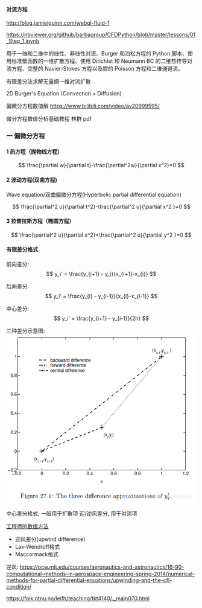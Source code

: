 #### 对流方程

http://blog.jamiejquinn.com/webgl-fluid-1

https://nbviewer.org/github/barbagroup/CFDPython/blob/master/lessons/01_Step_1.ipynb

用于一维和二维中的线性、非线性对流、Burger 和泊松方程的 Python 脚本、使用标准壁函数的一维扩散方程、使用 Dirichlet 和 Neumann BC 的二维热传导对流方程、完整的 Navier-Stokes 方程以及腔的 Poisson 方程和二维通道流。

有限差分法求解无量纲一维对流扩散

2D Burger's Equation (Convection + Diffusion)

偏微分方程数值解
https://www.bilibili.com/video/av20999595/

微分方程数值分析基础教程 林群 pdf


### 一 偏微分方程
#### 1 热方程（抛物线方程）
$$
\frac{\partial w}{\partial t}-\frac{\partial^2w}{\partial x^2}=0
$$

#### 2 波动方程(双曲方程)
Wave equation/双曲偏微分方程(Hyperbolic partial differential equation)

$$
\frac{\partial^2 u}{\partial t^2}-\frac{\partial^2 u}{\partial x^2 }=0
$$


#### 3 拉普拉斯方程（椭圆方程）
$$
\frac{\partial^2 u}{\partial x^2}+\frac{\partial^2 u}{\partial y^2 }=0
$$


#### 有限差分格式
前向差分:
$$
y_i' = \frac{y_{i+1} - y_i}{x_{i+1}-x_{i}}
$$

后向差分:
$$
y_i' = \frac{y_{i} - y_{i-1}}{x_{i}-x_{i-1}}
$$

中心差分:
$$
y_i' = \frac{y_{i+1} - y_{i-1}}{2h}
$$

三种差分示意图:
![alt](./img/001.png)

中心差分格式, 一般用于扩散项
迎/逆风差分, 用于对流项


[工程师的数值方法](https://folk.ntnu.no/leifh/teaching/tkt4140/)
- 迎风差分(upwind difference)
- Lax-Wendroff格式
- Maccormack格式

逆风:
https://ocw.mit.edu/courses/aeronautics-and-astronautics/16-90-computational-methods-in-aerospace-engineering-spring-2014/numerical-methods-for-partial-differential-equations/upwinding-and-the-cfl-condition/

https://folk.ntnu.no/leifh/teaching/tkt4140/._main070.html
